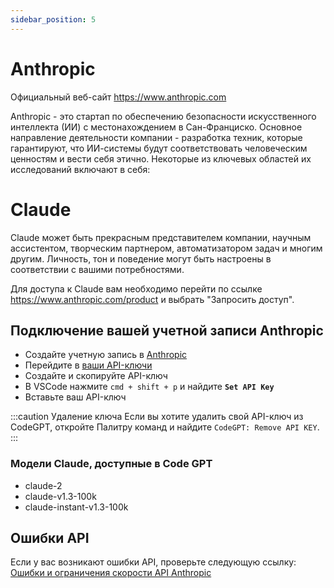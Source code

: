 ```yaml
---
sidebar_position: 5
---
```


# Anthropic
Официальный веб-сайт https://www.anthropic.com

Anthropic - это стартап по обеспечению безопасности искусственного интеллекта (ИИ) с местонахождением в Сан-Франциско. Основное направление деятельности компании - разработка техник, которые гарантируют, что ИИ-системы будут соответствовать человеческим ценностям и вести себя этично.
Некоторые из ключевых областей их исследований включают в себя:

# Claude
Claude может быть прекрасным представителем компании, научным ассистентом, творческим партнером, автоматизатором задач и многим другим. Личность, тон и поведение могут быть настроены в соответствии с вашими потребностями.

Для доступа к Claude вам необходимо перейти по ссылке https://www.anthropic.com/product и выбрать "Запросить доступ".

## Подключение вашей учетной записи Anthropic
- Создайте учетную запись в [Anthropic](https://console.anthropic.com/)
- Перейдите в [ваши API-ключи](https://console.anthropic.com/account/keys)
- Создайте и скопируйте API-ключ
- В VSCode нажмите ```cmd + shift + p``` и найдите **`Set API Key`**
- Вставьте ваш API-ключ

:::caution Удаление ключа
Если вы хотите удалить свой API-ключ из CodeGPT, откройте Палитру команд и найдите `CodeGPT: Remove API KEY`.
:::

### Модели Claude, доступные в Code GPT
- claude-2
- claude-v1.3-100k
- claude-instant-v1.3-100k

## Ошибки API
Если у вас возникают ошибки API, проверьте следующую ссылку: [Ошибки и ограничения скорости API Anthropic](https://docs.anthropic.com/claude/reference/errors-and-rate-limits)
